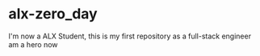 # alx-zero_day
I'm now a ALX Student, this is my first repository as a full-stack engineer
am a hero now
